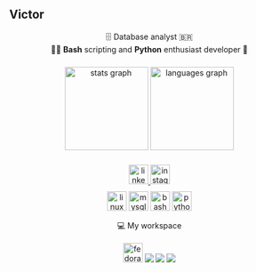 <h2 align="left">Victor</h2>
<p align="center">
  🗄️ Database analyst 🇧🇷<br>
  🧑‍💻 <b>Bash</b> scripting and <b>Python</b> enthusiast developer 🐍<br> 
</p>

###

<div align="center">
  <img src="https://github-readme-stats.vercel.app/api?username=victordmarx14&hide_title=false&hide_rank=false&show_icons=true&include_all_commits=true&count_private=true&disable_animations=false&theme=dracula&locale=en&hide_border=false" height="150" alt="stats graph"  />
  <img src="https://github-readme-stats.vercel.app/api/top-langs?username=victordmarx14&locale=en&hide_title=false&layout=compact&card_width=320&langs_count=5&theme=dracula&hide_border=false" height="150" alt="languages graph"  />
</div>

###

<div align="center">
  <a href="https://www.linkedin.com/in/victor-dias-572236278/" target="_blank">
    <img src="https://img.shields.io/static/v1?message=Linkedin&logo=linkedin&label=&color=0077B5&logoColor=white&labelColor=&style=for-the-badge" height="35" alt="linkedin logo"  />
  </a>
  <a href="https://www.instagram.com/victordmarx" target="_blank">
    <img src="https://img.shields.io/static/v1?message=Instagram&logo=instagram&label=&color=E4405F&logoColor=white&labelColor=&style=for-the-badge" height="35" alt="instagram logo"  />
  </a>
</div>
<div align="center" style="margin-top:10px;">
  <img src="https://img.shields.io/static/v1?message=Linux&logo=linux&label=&color=1793D1&logoColor=white&labelColor=&style=for-the-badge" height="35" alt="linux logo"  />
  <img src="https://img.shields.io/static/v1?message=MySQL&logo=mysql&label=&color=005C84&logoColor=white&labelColor=&style=for-the-badge" height="35" alt="mysql logo"  />
  <img src="https://img.shields.io/static/v1?message=Bash&logo=gnu-bash&label=&color=4EAA25&logoColor=white&labelColor=&style=for-the-badge" height="35" alt="bash logo"  />
  <img src="https://img.shields.io/static/v1?message=Python&logo=python&label=&color=3776AB&logoColor=white&labelColor=&style=for-the-badge" height="35" alt="python logo"  />
</div>
<p align='center'> 💻 My workspace<br/><br/>
  <img src="https://img.shields.io/static/v1?message=Fedora&logo=fedora&label=&color=294172&logoColor=white&labelColor=&style=for-the-badge" height="35" alt="fedora logo"  />
  <img src="https://img.shields.io/badge/AMD-Ryzen%205%204500-%23ED1C24.svg?&style=for-the-badge&logo=amd&logoColor=white" /> 
  <img src="https://img.shields.io/badge/RAM-32GB-%230071C5.svg?&style=for-the-badge&logoColor=white" /> 
  <img src="https://img.shields.io/badge/AMD-RX6800-%23ED1C24.svg?&style=for-the-badge&logo=amd&logoColor=white" />



###
